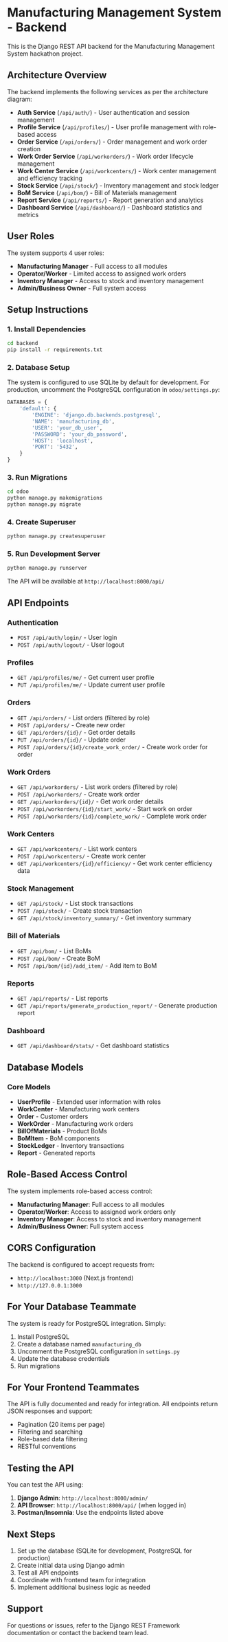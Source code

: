 # Manufacturing Management System - Backend

This is the Django REST API backend for the Manufacturing Management System hackathon project.

## Architecture Overview

The backend implements the following services as per the architecture diagram:

- **Auth Service** (`/api/auth/`) - User authentication and session management
- **Profile Service** (`/api/profiles/`) - User profile management with role-based access
- **Order Service** (`/api/orders/`) - Order management and work order creation
- **Work Order Service** (`/api/workorders/`) - Work order lifecycle management
- **Work Center Service** (`/api/workcenters/`) - Work center management and efficiency tracking
- **Stock Service** (`/api/stock/`) - Inventory management and stock ledger
- **BoM Service** (`/api/bom/`) - Bill of Materials management
- **Report Service** (`/api/reports/`) - Report generation and analytics
- **Dashboard Service** (`/api/dashboard/`) - Dashboard statistics and metrics

## User Roles

The system supports 4 user roles:
- **Manufacturing Manager** - Full access to all modules
- **Operator/Worker** - Limited access to assigned work orders
- **Inventory Manager** - Access to stock and inventory management
- **Admin/Business Owner** - Full system access

## Setup Instructions

### 1. Install Dependencies

```bash
cd backend
pip install -r requirements.txt
```

### 2. Database Setup

The system is configured to use SQLite by default for development. For production, uncomment the PostgreSQL configuration in `odoo/settings.py`:

```python
DATABASES = {
    'default': {
        'ENGINE': 'django.db.backends.postgresql',
        'NAME': 'manufacturing_db',
        'USER': 'your_db_user',
        'PASSWORD': 'your_db_password',
        'HOST': 'localhost',
        'PORT': '5432',
    }
}
```

### 3. Run Migrations

```bash
cd odoo
python manage.py makemigrations
python manage.py migrate
```

### 4. Create Superuser

```bash
python manage.py createsuperuser
```

### 5. Run Development Server

```bash
python manage.py runserver
```

The API will be available at `http://localhost:8000/api/`

## API Endpoints

### Authentication
- `POST /api/auth/login/` - User login
- `POST /api/auth/logout/` - User logout

### Profiles
- `GET /api/profiles/me/` - Get current user profile
- `PUT /api/profiles/me/` - Update current user profile

### Orders
- `GET /api/orders/` - List orders (filtered by role)
- `POST /api/orders/` - Create new order
- `GET /api/orders/{id}/` - Get order details
- `PUT /api/orders/{id}/` - Update order
- `POST /api/orders/{id}/create_work_order/` - Create work order for order

### Work Orders
- `GET /api/workorders/` - List work orders (filtered by role)
- `POST /api/workorders/` - Create work order
- `GET /api/workorders/{id}/` - Get work order details
- `POST /api/workorders/{id}/start_work/` - Start work on order
- `POST /api/workorders/{id}/complete_work/` - Complete work order

### Work Centers
- `GET /api/workcenters/` - List work centers
- `POST /api/workcenters/` - Create work center
- `GET /api/workcenters/{id}/efficiency/` - Get work center efficiency data

### Stock Management
- `GET /api/stock/` - List stock transactions
- `POST /api/stock/` - Create stock transaction
- `GET /api/stock/inventory_summary/` - Get inventory summary

### Bill of Materials
- `GET /api/bom/` - List BoMs
- `POST /api/bom/` - Create BoM
- `POST /api/bom/{id}/add_item/` - Add item to BoM

### Reports
- `GET /api/reports/` - List reports
- `GET /api/reports/generate_production_report/` - Generate production report

### Dashboard
- `GET /api/dashboard/stats/` - Get dashboard statistics

## Database Models

### Core Models
- **UserProfile** - Extended user information with roles
- **WorkCenter** - Manufacturing work centers
- **Order** - Customer orders
- **WorkOrder** - Manufacturing work orders
- **BillOfMaterials** - Product BoMs
- **BoMItem** - BoM components
- **StockLedger** - Inventory transactions
- **Report** - Generated reports

## Role-Based Access Control

The system implements role-based access control:

- **Manufacturing Manager**: Full access to all modules
- **Operator/Worker**: Access to assigned work orders only
- **Inventory Manager**: Access to stock and inventory management
- **Admin/Business Owner**: Full system access

## CORS Configuration

The backend is configured to accept requests from:
- `http://localhost:3000` (Next.js frontend)
- `http://127.0.0.1:3000`

## For Your Database Teammate

The system is ready for PostgreSQL integration. Simply:

1. Install PostgreSQL
2. Create a database named `manufacturing_db`
3. Uncomment the PostgreSQL configuration in `settings.py`
4. Update the database credentials
5. Run migrations

## For Your Frontend Teammates

The API is fully documented and ready for integration. All endpoints return JSON responses and support:

- Pagination (20 items per page)
- Filtering and searching
- Role-based data filtering
- RESTful conventions

## Testing the API

You can test the API using:

1. **Django Admin**: `http://localhost:8000/admin/`
2. **API Browser**: `http://localhost:8000/api/` (when logged in)
3. **Postman/Insomnia**: Use the endpoints listed above

## Next Steps

1. Set up the database (SQLite for development, PostgreSQL for production)
2. Create initial data using Django admin
3. Test all API endpoints
4. Coordinate with frontend team for integration
5. Implement additional business logic as needed

## Support

For questions or issues, refer to the Django REST Framework documentation or contact the backend team lead.
